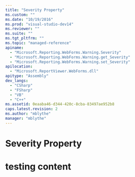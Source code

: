```yaml
---
title: "Severity Property"
ms.custom: ""
ms.date: "10/19/2016"
ms.prod: "visual-studio-dev14"
ms.reviewer: ""
ms.suite: ""
ms.tgt_pltfrm: ""
ms.topic: "managed-reference"
apiname: 
  - "Microsoft.Reporting.WebForms.Warning.Severity"
  - "Microsoft.Reporting.WebForms.Warning.get_Severity"
  - "Microsoft.Reporting.WebForms.Warning.set_Severity"
apilocation: 
  - "Microsoft.ReportViewer.WebForms.dll"
apitype: "Assembly"
dev_langs: 
  - "CSharp"
  - "FSharp"
  - "VB"
  - "C++"
ms.assetid: 0eaaba46-d344-420c-8cba-83497ae952b8
caps.latest.revision: 2
ms.author: "mblythe"
manager: "mblythe"
---
```

# Severity Property
# testing content